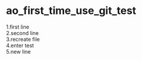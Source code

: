 # ao_first_time_use_git_test   
1.first line   
2.second line   
3.recreate file   
4.enter test   
5.new line   
